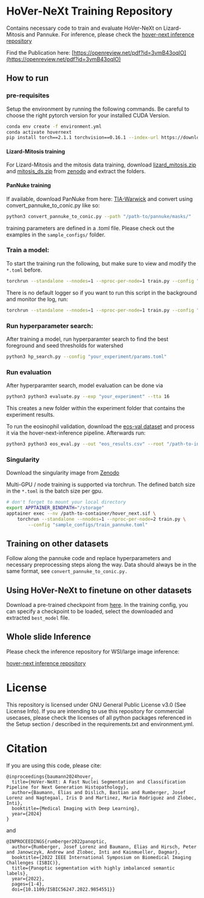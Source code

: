 # HoVer-NeXt Training Repository

Contains necessary code to train and evaluate HoVer-NeXt on Lizard-Mitosis and Pannuke.
For inference, please check the [hover-next inference repository](https://github.com/digitalpathologybern/hover_next_inference)

Find the Publication here: [https://openreview.net/pdf?id=3vmB43oqIO](https://openreview.net/pdf?id=3vmB43oqIO)

## How to run

### pre-requisites

Setup the environment by running the following commands. Be careful to choose the right pytorch version for your installed CUDA Version.

```bash
conda env create -f environment.yml
conda activate hovernext
pip install torch==2.1.1 torchvision==0.16.1 --index-url https://download.pytorch.org/whl/cu118
```

#### Lizard-Mitosis training
For Lizard-Mitosis and the mitosis data training, download [lizard_mitosis.zip](https://zenodo.org/records/10636591/files/lizard_mitosis.zip?download=1) and [mitosis_ds.zip](https://zenodo.org/records/10636591/files/mitosis_ds.zip?download=1) from [zenodo](https://zenodo.org/records/10636591)
and extract the folders.

#### PanNuke training
If available, download PanNuke from here: [TIA-Warwick](https://warwick.ac.uk/fac/cross_fac/tia/data/)
and convert using convert_pannuke_to_conic.py like so:

```bash
python3 convert_pannuke_to_conic.py --path "/path-to/pannuke/masks/"
```

training parameters are defined in a .toml file. Please check out the examples in the `sample_configs/` folder.

### Train a model:
To start the training run the following, but make sure to view and modify the ```*.toml``` before.

```bash
torchrun --standalone --nnodes=1 --nproc-per-node=1 train.py --config "sample_configs/train_pannuke.toml"
```

There is no default logger so if you want to run this script in the background and monitor the log, run:

```bash
torchrun --standalone --nnodes=1 --nproc-per-node=1 train.py --config "sample_configs/train_pannuke.toml" >train.log 2>&1 &
```

### Run hyperparameter search:

After training a model, run hyperparamter search to find the best foreground and seed thresholds for watershed

```bash
python3 hp_search.py --config "your_experiment/params.toml"
```

### Run evaluation

After hyperparamter search, model evaluation can be done via

```bash
python3 python3 evaluate.py --exp "your_experiment" --tta 16
```

This creates a new folder within the experiment folder that contains the experiment results.

To run the eosinophil validation, download the [eos-val dataset](https://zenodo.org/records/10636591/files/eos_val.zip?download=1) and process it via the hover-next-inference pipeline. Afterwards run:

```bash
python3 python3 eos_eval.py --out "eos_results.csv" --root "/path-to-inference-results/" --val_root "/path-to/eos_val/"
```

### Singularity 

Download the singularity image from [Zenodo](https://zenodo.org/records/10649470/files/hover_next.sif)

Multi-GPU / node training is supported via torchrun. The defined batch size in the ```*.toml``` is the batch size per gpu.

```bash
# don't forget to mount your local directory
export APPTAINER_BINDPATH="/storage"
apptainer exec --nv /path-to-container/hover_next.sif \
    torchrun --standalone --nnodes=1 --nproc-per-node=2 train.py \
	    --config "sample_configs/train_pannuke.toml"
```

## Training on other datasets

Follow along the pannuke code and replace hyperparameters and necessary preprocessing steps along the way.
Data should always be in the same format, see ```convert_pannuke_to_conic.py.```

## Using HoVer-NeXt to finetune on other datasets

Download a pre-trained checkpoint from [here](https://zenodo.org/records/10635618). 
In the training config, you can specify a checkpoint to be loaded, select the downloaded and extracted ```best_model``` file.

## Whole slide Inference

Please check the inference repository for WSI/large image inference:

[hover-next inference repository](https://github.com/digitalpathologybern/hover_next_inference)

# License

This repository is licensed under GNU General Public License v3.0 (See License Info).
If you are intending to use this repository for commercial usecases, please check the licenses of all python packages referenced in the Setup section / described in the requirements.txt and environment.yml.

# Citation

If you are using this code, please cite:
```
@inproceedings{baumann2024hover,
  title={HoVer-NeXt: A Fast Nuclei Segmentation and Classification Pipeline for Next Generation Histopathology},
  author={Baumann, Elias and Dislich, Bastian and Rumberger, Josef Lorenz and Nagtegaal, Iris D and Martinez, Maria Rodriguez and Zlobec, Inti},
  booktitle={Medical Imaging with Deep Learning},
  year={2024}
}
```
and
```
@INPROCEEDINGS{rumberger2022panoptic,
  author={Rumberger, Josef Lorenz and Baumann, Elias and Hirsch, Peter and Janowczyk, Andrew and Zlobec, Inti and Kainmueller, Dagmar},
  booktitle={2022 IEEE International Symposium on Biomedical Imaging Challenges (ISBIC)}, 
  title={Panoptic segmentation with highly imbalanced semantic labels}, 
  year={2022},
  pages={1-4},
  doi={10.1109/ISBIC56247.2022.9854551}}
```
